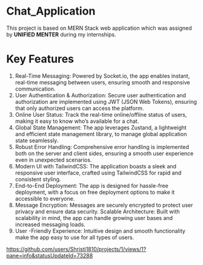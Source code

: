 # Chat_Application
This project is based on MERN Stack web application which was assigned by <b>UNIFIED MENTER</b> during my internships.

# Key Features

1) Real-Time Messaging: Powered by Socket.io, the app enables instant, real-time messaging between users, ensuring smooth and responsive communication.
2) User Authentication & Authorization: Secure user authentication and authorization are implemented using JWT (JSON Web Tokens), ensuring that only authorized users can access the platform. 
3) Online User Status: Track the real-time online/offline status of users, making it easy to know who’s available for a chat. 
4) Global State Management: The app leverages Zustand, a lightweight and efficient state management library, to manage global application state seamlessly. 
5) Robust Error Handling: Comprehensive error handling is implemented both on the server and client sides, ensuring a smooth user experience even in unexpected scenarios. 
6) Modern UI with TailwindCSS: The application boasts a sleek and responsive user interface, crafted using TailwindCSS for rapid and consistent styling.
7) End-to-End Deployment: The app is designed for hassle-free deployment, with a focus on free deployment options to make it accessible to everyone.
8) Message Encryption: Messages are securely encrypted to protect user privacy and ensure data security. Scalable Architecture: Built with scalability in mind, the app can handle growing user bases and increased messaging loads.
9) User -Friendly Experience: Intuitive design and smooth functionality make the app easy to use for all types of users.

https://github.com/users/Shristi1810/projects/1/views/1?pane=info&statusUpdateId=73288

